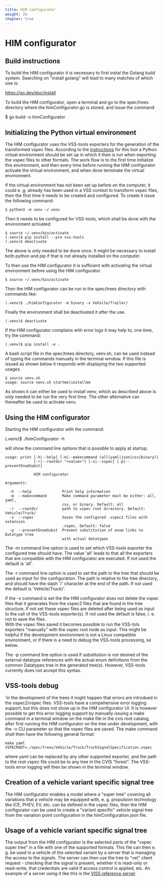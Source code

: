 ```yaml
---
title: HIM configurator
weight: 20
chapter: true
---
```


# HIM configurator

## Build instructions

To build the HIM configurator it is necessary to first instal the Golang build system. Searching on "install golang" will lead to many matches of which one is:

https://go.dev/doc/install

To build the HIM configurator, open a terminal and go to the spec/trees directory where the himConfigurator.go is stored, and issue the command

$ go build -o himConfigurator

## Initializing the Python virtual environment
The HIM configurator uses the VSS-tools exporters for the generation of the transformed vspec files.
According to the [instructions](https://github.com/COVESA/vss-tools/blob/master/README.md)
for this tool a Python virtual environment should be set up in which it then is run when exporting the vspec files to other formats.
The work flow is to the first time initialize this environment, and then every time before running the HIM configurator
activate the virtual environment, and when done terminate the virtual environment.

If the virtual environment has not been set up before on the computer, it could e. g. already has been used in a VSS context to transform vspec files,
then the first time it needs to be created and configured.
To create it issue the following command:
```
$ python3 -m venv ~/.venv
```
Then it needs to be configured for VSS-tools, which shall be done with the environment activated:
```
$ source ~/.venv/bin/activate
(.venv)$ pip install --pre vss-tools
(.venv)$ deactivate
```
The above is only needed to be done once.
It might be necessary to install both python and pip if that is not already installed on the computer.

To then use the HIM configurator it is sufficient with activating the virtual environment before using the HIM configurator.
```
$ source ~/.venv/bin/activate
```
Then the HIM configurator can be run in the spec/trees directory with commands like:
```
(.venv)$ ./himConfigurator -m binary -v Vehicle/Trailer/
```
Finally the environment shall be deactivated it after the use.
```
(.venv)$ deactivate
```
If the HIM configurator complains with error logs it may help to, one time, try the command:
```
(.venv)$ pip install -e .
```
A bash script file in the spec/trees directory, venv.sh, can be used instead of typing the commands manually in the terminal window.
If this file is issued as shown below it responds with displaying the two supported usages.
```
$ source venv.sh 
usage: source venv.sh startme|installme
```
As shown it can either be used to install venv, which as described above is only needed to be run the very first time.
The other alternative can thereafter be used to activate venv.

## Using the HIM configurator

Starting the HIM configurator with the command:

(.venv)$ ./himConfigurator -h

will show the command line options that is possible to apply at startup.

```
usage: print [-h|--help] [-m|--makecommand (all|yaml|json|csv|binary)]
             [-r|--rootdir "<value>"] [-v|--vspec] [-p|--preventEnumSubst]

             HIM configurator

Arguments:

  -h  --help              Print help information
  -m  --makecommand       Make command parameter must be either: all, yaml,
                          csv, or binary. Default: all
  -r  --rootdir           path to vspec root directory. Default: Vehicle/Truck/
  -v  --vspec             Saves the configured .vspec2 files with extension
                          .vspec. Default: false
  -p  --preventEnumSubst  Prevent substitution of enum links to Datatype tree
                          with actual datatypes
```
The -m command line option is used to set which VSS-tools exporter the configured tree should have.
The value 'all' leads to that all the exporters that are compatible with the HIM configurator are executed.
If not used the default is 'all'.

The -r command line option is used to set the path to the tree that should be used as input for the configuration.
The path is relative to the tree directory, and should have the slash '/' character at the end of the path.
If not used the default is 'Vehicle/Truck/'.

If the -v command  is set the the HIM configurator does not delete the vspec files that it generates from the vspec2 files that are found in the tree structure.
If not set these vspec files are deleted after being used as input to the call of the VSS-tools exporter(s).
If not used the default is false, i. e. not to save the files.\
With the vspec files saved it becomes possible to run the VSS-tols exporters "manually" with the vspec root node as input.
This might be helpful if the development environment is not a Linux compatible environment,
or if there is a need to debug the VSS-tools processing, se below.

The -p command line option is used if substitution is not desired of the external datatype references with the actual enum definitions
from the common Datatypes tree in the generated tree(s). However, VSS-tools currently does not accept this syntax.

## VSS-tools debug
'in the development of the trees it might happen that errors are introdued in the vspec2/vspec files.
VSS-tools have a compehensive error logging support, but this does not show up in the HIM configurator UI.
It is however possible to get this error logging support by manually issuing a make command in a terminal window
on the make file in the cvis root catalog, after first running the HIM configurator on the tree under development,
with the -v CLI parameter so that the vspec files are saved.
The make command shall then have the following general format:
```
make yaml VSPECROOT=./spec/trees/Vehicle/Truck/TruckSignalSpecification.vspec
```
where yaml can be replaced by any other supported exporter, and the path to the root vspec file could be to any tree in the CVIS "forest".
The VSS-tools error logging will then be shown in the terminal window.

## Creation of a vehicle variant specific signal tree
The HIM configurator enables a model where a "super tree" covering all variations that a vehicle may be equipped with,
e. g. propulsion technology like ICE, PHEV, EV, etc. can be defined in the vspec files,
then the HIM configurator can be used to create a "variant specific" vehicle signal tree from the variation point configuration in the himConfiguration.json file.


## Usage of a vehicle variant specific signal tree
The output from the HIM configurator is the selected parts of the "vspec super tree" in a file with one of the supported formats.
This file can then e. g. be used in a vehicle of the selected variant by a server that is managing the access to the signals.
The server can then use the tree to "vet" client request - checking that the signal is present, whether it is read-only or read-write,
that credentials are valid if access control is applied, etc.
An example of a server using it like this is the [VISS reference server](https://github.com/COVESA/vissr).

